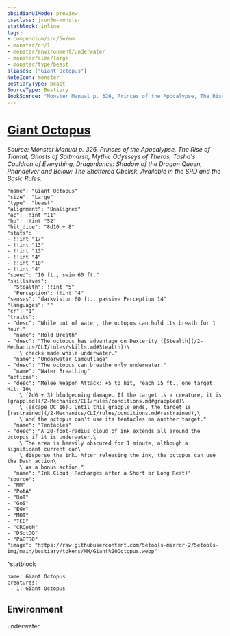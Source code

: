 ```yaml
---
obsidianUIMode: preview
cssclass: json5e-monster
statblock: inline
tags:
- compendium/src/5e/mm
- monster/cr/1
- monster/environment/underwater
- monster/size/large
- monster/type/beast
aliases: ["Giant Octopus"]
NoteIcon: monster
BestiaryType: beast
SourceType: Bestiary
BookSource: "Monster Manual p. 326, Princes of the Apocalypse, The Rise of Tiamat, Ghosts of Saltmarsh, Mythic Odysseys of Theros, Tasha's Cauldron of Everything, Dragonlance: Shadow of the Dragon Queen, Phandelver and Below: The Shattered Obelisk. Available in the SRD and the Basic Rules."
---
```

# [Giant Octopus](2-Mechanics/CLI/bestiary/beast/giant-octopus.md)
*Source: Monster Manual p. 326, Princes of the Apocalypse, The Rise of Tiamat, Ghosts of Saltmarsh, Mythic Odysseys of Theros, Tasha's Cauldron of Everything, Dragonlance: Shadow of the Dragon Queen, Phandelver and Below: The Shattered Obelisk. Available in the SRD and the Basic Rules.*  

```statblock
"name": "Giant Octopus"
"size": "Large"
"type": "beast"
"alignment": "Unaligned"
"ac": !!int "11"
"hp": !!int "52"
"hit_dice": "8d10 + 8"
"stats":
- !!int "17"
- !!int "13"
- !!int "13"
- !!int "4"
- !!int "10"
- !!int "4"
"speed": "10 ft., swim 60 ft."
"skillsaves":
  "Stealth": !!int "5"
  "Perception": !!int "4"
"senses": "darkvision 60 ft., passive Perception 14"
"languages": ""
"cr": "1"
"traits":
- "desc": "While out of water, the octopus can hold its breath for 1 hour."
  "name": "Hold Breath"
- "desc": "The octopus has advantage on Dexterity ([Stealth](/2-Mechanics/CLI/rules/skills.md#Stealth))\
    \ checks made while underwater."
  "name": "Underwater Camouflage"
- "desc": "The octopus can breathe only underwater."
  "name": "Water Breathing"
"actions":
- "desc": "Melee Weapon Attack: +5 to hit, reach 15 ft., one target. Hit: 10\
    \ (2d6 + 3) bludgeoning damage. If the target is a creature, it is [grappled](/2-Mechanics/CLI/rules/conditions.md#grappled)\
    \ (escape DC 16). Until this grapple ends, the target is [restrained](/2-Mechanics/CLI/rules/conditions.md#restrained),\
    \ and the octopus can't use its tentacles on another target."
  "name": "Tentacles"
- "desc": "A 20-foot-radius cloud of ink extends all around the octopus if it is underwater.\
    \ The area is heavily obscured for 1 minute, although a significant current can\
    \ disperse the ink. After releasing the ink, the octopus can use the Dash action\
    \ as a bonus action."
  "name": "Ink Cloud (Recharges after a Short or Long Rest)"
"source":
- "MM"
- "PotA"
- "RoT"
- "GoS"
- "EGW"
- "MOT"
- "TCE"
- "CRCotN"
- "DSotDQ"
- "PaBTSO"
"image": "https://raw.githubusercontent.com/5etools-mirror-2/5etools-img/main/bestiary/tokens/MM/Giant%20Octopus.webp"
```
^statblock

```encounter-table
name: Giant Octopus
creatures:
 - 1: Giant Octopus
```

## Environment

underwater